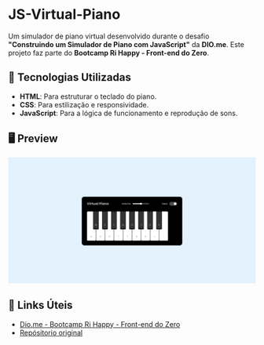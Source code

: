 # JS-Virtual-Piano

Um simulador de piano virtual desenvolvido durante o desafio **"Construindo um Simulador de Piano com JavaScript"** da **DIO.me**. Este projeto faz parte do **Bootcamp Ri Happy - Front-end do Zero**.

## 🚀 Tecnologias Utilizadas

- **HTML**: Para estruturar o teclado do piano.  
- **CSS**: Para estilização e responsividade.  
- **JavaScript**: Para a lógica de funcionamento e reprodução de sons.

## 🖥 Preview

![Piano](./src/images/piano.png)


## 🔗 Links Úteis

- [Dio.me - Bootcamp Ri Happy - Front-end do Zero](https://web.dio.me/track/coding-future-front-end-do-zero)
- [Repósitorio original](https://github.com/felipeAguiarCode/js-music-keyboard-virtual)
